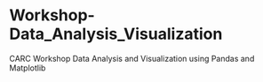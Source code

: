 # Workshop-Data_Analysis_Visualization
CARC Workshop Data Analysis and Visualization using Pandas and Matplotlib
